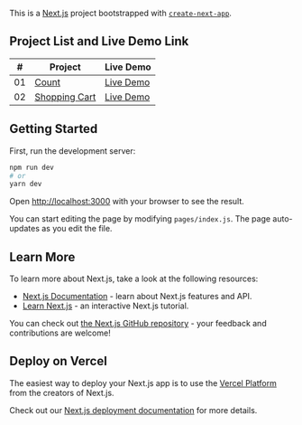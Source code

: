 This is a [Next.js](https://nextjs.org/) project bootstrapped with [`create-next-app`](https://github.com/vercel/next.js/tree/canary/packages/create-next-app).

## Project List and Live Demo Link

|  #  | Project                                                                                       | Live Demo                                             |
| :-: | --------------------------------------------------------------------------------------------- | ----------------------------------------------------- |
| 01  | [Count](https://github.com/halitguvenilir/react-lessons/blob/master/pages/hooks-1.js)         | [Live Demo](https://react-lessons.vercel.app/hooks-1) |
| 02  | [Shopping Cart](https://github.com/halitguvenilir/react-lessons/blob/master/pages/hooks-2.js) | [Live Demo](https://react-lessons.vercel.app/hooks-2) |

## Getting Started

First, run the development server:

```bash
npm run dev
# or
yarn dev
```

Open [http://localhost:3000](http://localhost:3000) with your browser to see the result.

You can start editing the page by modifying `pages/index.js`. The page auto-updates as you edit the file.

## Learn More

To learn more about Next.js, take a look at the following resources:

- [Next.js Documentation](https://nextjs.org/docs) - learn about Next.js features and API.
- [Learn Next.js](https://nextjs.org/learn) - an interactive Next.js tutorial.

You can check out [the Next.js GitHub repository](https://github.com/vercel/next.js/) - your feedback and contributions are welcome!

## Deploy on Vercel

The easiest way to deploy your Next.js app is to use the [Vercel Platform](https://vercel.com/import?utm_medium=default-template&filter=next.js&utm_source=create-next-app&utm_campaign=create-next-app-readme) from the creators of Next.js.

Check out our [Next.js deployment documentation](https://nextjs.org/docs/deployment) for more details.
